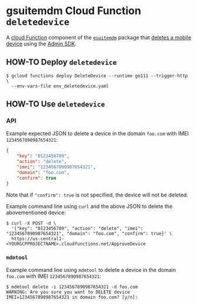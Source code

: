# gsuitemdm Cloud Function `deletedevice` #

A [cloud Function](https://cloud.google.com/functions/) component of the [`gsuitemdm`](https://github.com/rickt/gsuitemdm) package that [deletes a mobile device](https://developers.google.com/admin-sdk/directory/v1/reference/mobiledevices/delete) using the [Admin SDK](https://developers.google.com/admin-sdk).

## HOW-TO Deploy `deletedevice` ##
```
$ gcloud functions deploy DeleteDevice --runtime go111 --trigger-http \
  --env-vars-file env_deletedevice.yaml
```

## HOW-TO Use `deletedevice` ##

### API ###
Example expected JSON to delete a device in the domain `foo.com` with IMEI `1234567890987654321`:
```json
{
	"key": "0123456789",
	"action": "delete",
	"imei": "1234567890987654321",
	"domain": "foo.com",
	"confirm": true
}
```

Note that if `"confirm": true` is not specified, the device will not be deleted. 

Example command line using `curl` and the above JSON to delete the abovementioned device:

```
$ curl -X POST -d \
  '{"key": "0123456789", "action": "delete", "imei": "1234567890987654321", "domain": "foo.com", "confirm": true}' \
  https://us-central1-<YOURGCPPROJECTNAME>.cloudfunctions.net/ApproveDevice
```

### `mdmtool` ##
Example command line using `mdmtool` to delete a device in the domain `foo.com` with IMEI `1234567890987654321`:
```
$ mdmtool delete -i 1234567890987654321 -d foo.com
WARNING: Are you sure you want to DELETE device IMEI=1234567890987654321 in domain foo.com? [y/n]: 
```
